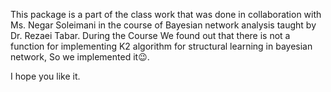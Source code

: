 This package is a part of the class work that was done in collaboration with Ms. Negar Soleimani in the course of Bayesian network analysis taught by Dr. Rezaei Tabar.
During the Course We found out that there is not a function for implementing K2 algorithm for structural learning in bayesian network, So we implemented it😉.

I hope you like it.
